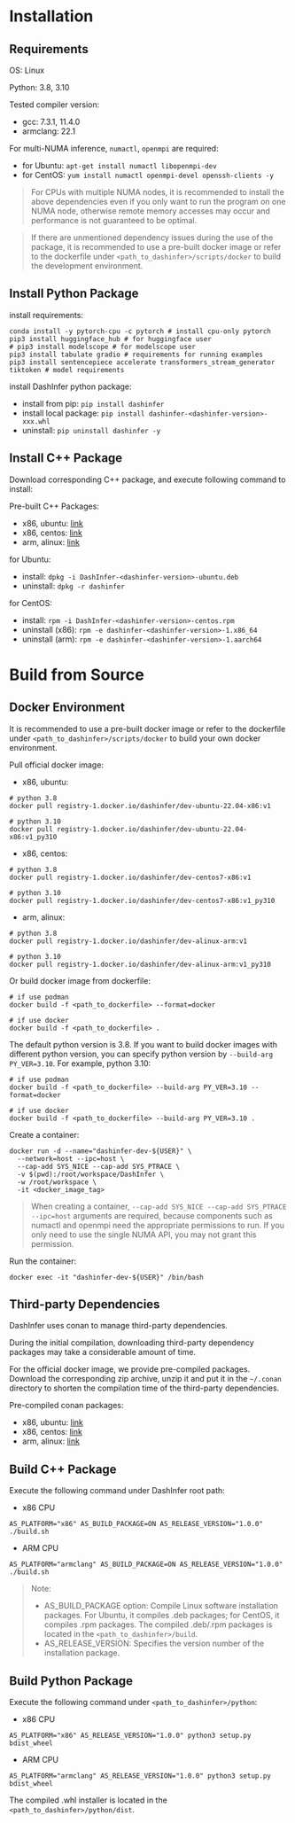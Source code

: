 # Installation

## Requirements

OS: Linux

Python: 3.8, 3.10

Tested compiler version:

- gcc: 7.3.1, 11.4.0
- armclang: 22.1

For multi-NUMA inference, `numactl`, `openmpi` are required:

- for Ubuntu: `apt-get install numactl libopenmpi-dev`
- for CentOS: `yum install numactl openmpi-devel openssh-clients -y`

> For CPUs with multiple NUMA nodes, it is recommended to install the above dependencies even if you only want to run the program on one NUMA node, otherwise remote memory accesses may occur and performance is not guaranteed to be optimal.

> If there are unmentioned dependency issues during the use of the package, it is recommended to use a pre-built docker image or refer to the dockerfile under `<path_to_dashinfer>/scripts/docker` to build the development environment.

## Install Python Package

install requirements:

```shell
conda install -y pytorch-cpu -c pytorch # install cpu-only pytorch
pip3 install huggingface_hub # for huggingface user
# pip3 install modelscope # for modelscope user
pip3 install tabulate gradio # requirements for running examples
pip3 install sentencepiece accelerate transformers_stream_generator tiktoken # model requirements
```

install DashInfer python package:

- install from pip: `pip install dashinfer`
- install local package: `pip install dashinfer-<dashinfer-version>-xxx.whl`
- uninstall: `pip uninstall dashinfer -y`

## Install C++ Package

Download corresponding C++ package, and execute following command to install:

Pre-built C++ Packages:

- x86, ubuntu: [link](TODO)
- x86, centos: [link](TODO)
- arm, alinux: [link](TODO)

for Ubuntu:

- install: `dpkg -i DashInfer-<dashinfer-version>-ubuntu.deb`
- uninstall: `dpkg -r dashinfer`

for CentOS:

- install: `rpm -i DashInfer-<dashinfer-version>-centos.rpm`
- uninstall (x86): `rpm -e dashinfer-<dashinfer-version>-1.x86_64`
- uninstall (arm): `rpm -e dashinfer-<dashinfer-version>-1.aarch64`

# Build from Source

## Docker Environment

It is recommended to use a pre-built docker image or refer to the dockerfile under `<path_to_dashinfer>/scripts/docker` to build your own docker environment.

Pull official docker image:

- x86, ubuntu:

```shell
# python 3.8
docker pull registry-1.docker.io/dashinfer/dev-ubuntu-22.04-x86:v1

# python 3.10
docker pull registry-1.docker.io/dashinfer/dev-ubuntu-22.04-x86:v1_py310
```

- x86, centos:

```shell
# python 3.8
docker pull registry-1.docker.io/dashinfer/dev-centos7-x86:v1

# python 3.10
docker pull registry-1.docker.io/dashinfer/dev-centos7-x86:v1_py310
```

- arm, alinux:

```shell
# python 3.8
docker pull registry-1.docker.io/dashinfer/dev-alinux-arm:v1

# python 3.10
docker pull registry-1.docker.io/dashinfer/dev-alinux-arm:v1_py310
```

Or build docker image from dockerfile:

```shell
# if use podman
docker build -f <path_to_dockerfile> --format=docker 

# if use docker
docker build -f <path_to_dockerfile> .
```

The default python version is 3.8. If you want to build docker images with different python version, you can specify python version by `--build-arg PY_VER=3.10`. For example, python 3.10:

```shell
# if use podman
docker build -f <path_to_dockerfile> --build-arg PY_VER=3.10 --format=docker 

# if use docker
docker build -f <path_to_dockerfile> --build-arg PY_VER=3.10 .
```

Create a container:

```shell
docker run -d --name="dashinfer-dev-${USER}" \
  --network=host --ipc=host \
  --cap-add SYS_NICE --cap-add SYS_PTRACE \
  -v $(pwd):/root/workspace/DashInfer \
  -w /root/workspace \
  -it <docker_image_tag>
```

> When creating a container, `--cap-add SYS_NICE --cap-add SYS_PTRACE --ipc=host` arguments are required, because components such as numactl and openmpi need the appropriate permissions to run. If you only need to use the single NUMA API, you may not grant this permission.

Run the container:

```shell
docker exec -it "dashinfer-dev-${USER}" /bin/bash
```

## Third-party Dependencies

DashInfer uses conan to manage third-party dependencies.

During the initial compilation, downloading third-party dependency packages may take a considerable amount of time.

For the official docker image, we provide pre-compiled packages. Download the corresponding zip archive, unzip it and put it in the `~/.conan` directory to shorten the compilation time of the third-party dependencies.

Pre-compiled conan packages:

- x86, ubuntu: [link](TODO)
- x86, centos: [link](TODO)
- arm, alinux: [link](TODO)

## Build C++ Package

Execute the following command under DashInfer root path:

- x86 CPU

```shell
AS_PLATFORM="x86" AS_BUILD_PACKAGE=ON AS_RELEASE_VERSION="1.0.0" ./build.sh
```

- ARM CPU

```shell
AS_PLATFORM="armclang" AS_BUILD_PACKAGE=ON AS_RELEASE_VERSION="1.0.0" ./build.sh
```

> Note:
> - AS_BUILD_PACKAGE option: Compile Linux software installation packages. For Ubuntu, it compiles .deb packages; for CentOS, it compiles .rpm packages. The compiled .deb/.rpm packages is located in the `<path_to_dashinfer>/build`.
> - AS_RELEASE_VERSION: Specifies the version number of the installation package.

## Build Python Package

Execute the following command under `<path_to_dashinfer>/python`:

- x86 CPU

```shell
AS_PLATFORM="x86" AS_RELEASE_VERSION="1.0.0" python3 setup.py bdist_wheel
```

- ARM CPU

```shell
AS_PLATFORM="armclang" AS_RELEASE_VERSION="1.0.0" python3 setup.py bdist_wheel
```

The compiled .whl installer is located in the `<path_to_dashinfer>/python/dist`.
